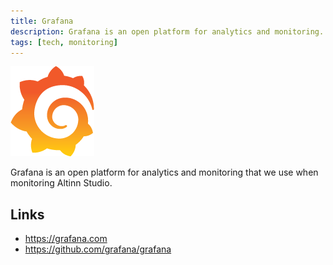 ```yaml
---
title: Grafana
description: Grafana is an open platform for analytics and monitoring.
tags: [tech, monitoring]
---
```


![Grafana logo](grafana.png?width=150)

Grafana is an open platform for analytics and monitoring that we use when monitoring Altinn Studio.

## Links

- https://grafana.com
- https://github.com/grafana/grafana
